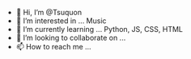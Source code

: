 - 👋 Hi, I’m @Tsuquon
- 👀 I’m interested in ... Music
- 🌱 I’m currently learning ... Python, JS, CSS, HTML
- 💞️ I’m looking to collaborate on ...
- 📫 How to reach me ...

<!---
Tsuquon/Tsuquon is a ✨ special ✨ repository because its `README.md` (this file) appears on your GitHub profile.
You can click the Preview link to take a look at your changes.
--->
